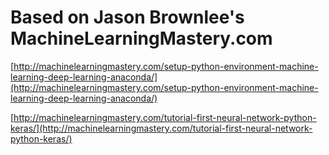 # Based on Jason Brownlee's MachineLearningMastery.com

[http://machinelearningmastery.com/setup-python-environment-machine-learning-deep-learning-anaconda/](http://machinelearningmastery.com/setup-python-environment-machine-learning-deep-learning-anaconda/)

[http://machinelearningmastery.com/tutorial-first-neural-network-python-keras/](http://machinelearningmastery.com/tutorial-first-neural-network-python-keras/)